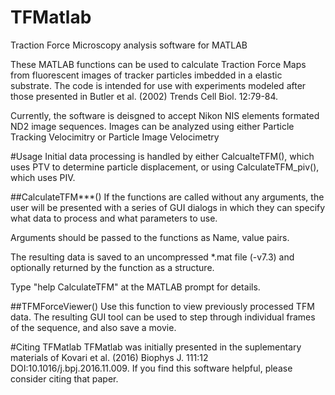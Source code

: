 # TFMatlab
Traction Force Microscopy analysis software for MATLAB

These MATLAB functions can be used to calculate Traction Force Maps from fluorescent images of tracker particles imbedded in a elastic substrate. The code is intended for use with experiments modeled after those presented in Butler et al. (2002) Trends Cell Biol. 12:79-84.

Currently, the software is deisgned to accept Nikon NIS elements formated ND2 image sequences. Images can be analyzed using either Particle Tracking Velocimitry or Particle Image Velocimetry

#Usage
Initial data processing is handled by either CalcualteTFM(), which uses PTV to determine particle displacement, or using CalculateTFM_piv(), which uses PIV.

##CalculateTFM***()
If the functions are called without any arguments, the user will be presented with a series of GUI dialogs in which they can specify what data to process and what parameters to use.

Arguments should be passed to the functions as Name, value pairs.

The resulting data is saved to an uncompressed *.mat file (-v7.3) and optionally returned by the function as a structure.

Type "help CalculateTFM" at the MATLAB prompt for details.

##TFMForceViewer()
Use this function to view previously processed TFM data. The resulting GUI tool can be used to step through individual frames of the sequence, and also save a movie.


#Citing TFMatlab
TFMatlab was initially presented in the suplementary materials of Kovari et al. (2016) Biophys J. 111:12 DOI:10.1016/j.bpj.2016.11.009. If you find this software helpful, please consider citing that paper.
